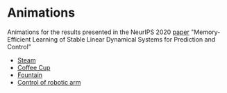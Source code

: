 # Animations
Animations for the results presented in the NeurIPS 2020 [paper](https://arxiv.org/abs/2006.03937) "Memory-Efficient Learning of Stable Linear Dynamical Systems for Prediction and Control"

- [Steam](https://drive.google.com/file/d/1kTzWq8N9BQajRCmEOKSW-3lPYuD2fJdU/view?usp=sharing)
- [Coffee Cup](https://drive.google.com/file/d/1S703SFNdTnZ4otC0LT_DAEZetDLpd9kB/view?usp=sharing)
- [Fountain](https://drive.google.com/file/d/1d2zLUot7Qu0QoXGTFnp9e5u8404H5FKT/view?usp=sharing)
- [Control of robotic arm](https://drive.google.com/file/d/1rM7jOgkPuBxEDnSpC3mgSLzbaIVSa0kr/view?usp=sharing)



